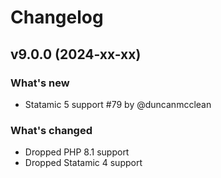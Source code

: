 # Changelog

## v9.0.0 (2024-xx-xx)

<!-- ### Read First 👀
Be sure to read the [Upgrade Guide](https://cookie-notice.duncanmcclean.com/upgrade-guides/v8-to-v9) first as manual changes may be necessary. -->

### What's new

* Statamic 5 support #79 by @duncanmcclean

### What's changed

* Dropped PHP 8.1 support
* Dropped Statamic 4 support
